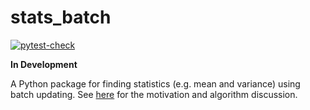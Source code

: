 # stats_batch

[![pytest-check](https://github.com/christophergandrud/stats_batch/actions/workflows/test-stats-batch.yaml/badge.svg)](https://github.com/christophergandrud/stats_batch/actions)

**In Development**

A Python package for finding statistics (e.g. mean and variance) using batch updating. See [here](https://elegant-heyrovsky-54a43f.netlify.app/privacy-first-ds-mean-var.html) for the motivation and algorithm discussion. 
